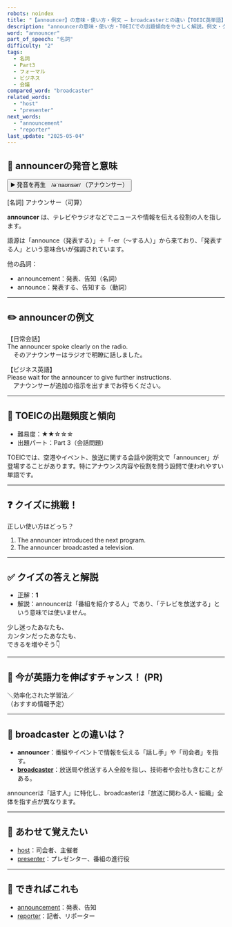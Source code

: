 ```yaml
---
robots: noindex
title: "【announcer】の意味・使い方・例文 ― broadcasterとの違い【TOEIC英単語】"
description: "announcerの意味・使い方・TOEICでの出題傾向をやさしく解説。例文・クイズ付きでbroadcasterとの違いもわかりやすく学べます。"
word: "announcer"
part_of_speech: "名詞"
difficulty: "2"
tags:
  - 名詞
  - Part3
  - フォーマル
  - ビジネス
  - 会議
compared_word: "broadcaster"
related_words:
  - "host"
  - "presenter"
next_words:
  - "announcement"
  - "reporter"
last_update: "2025-05-04"
---
```


## 🔰 announcerの発音と意味

<button class="play-audio" onclick="playTTS('announcer')">
  <span class="play-audio-main">
    ▶️ 発音を再生　/əˈnaʊnsər/
  </span>
  <span class="play-audio-sub">
    （アナウンサー）
  </span>
</button>

[名詞] アナウンサー（可算）

**announcer** は、テレビやラジオなどでニュースや情報を伝える役割の人を指します。

語源は「announce（発表する）」＋「-er（～する人）」から来ており、「発表する人」という意味合いが強調されています。

他の品詞：  
- announcement：発表、告知（名詞）
- announce：発表する、告知する（動詞）

---

## ✏️ announcerの例文

【日常会話】  
The announcer spoke clearly on the radio.  
　そのアナウンサーはラジオで明瞭に話しました。

【ビジネス英語】  
Please wait for the announcer to give further instructions.  
　アナウンサーが追加の指示を出すまでお待ちください。

---

## 🎯 TOEICの出題頻度と傾向

- 難易度：★★☆☆☆
- 出題パート：Part 3（会話問題）

TOEICでは、空港やイベント、放送に関する会話や説明文で「announcer」が登場することがあります。特にアナウンス内容や役割を問う設問で使われやすい単語です。

---

## ❓ クイズに挑戦！

正しい使い方はどっち？

1. The announcer introduced the next program.  
2. The announcer broadcasted a television.

---

## ✅ クイズの答えと解説

- 正解：**1**
- 解説：announcerは「番組を紹介する人」であり、「テレビを放送する」という意味では使いません。

少し迷ったあなたも、  
カンタンだったあなたも、  
できるを増やそう👇️

---

## 🚀 今が英語力を伸ばすチャンス！ (PR)

<div class="info-center">
＼効率化された学習法／<br>  
（おすすめ情報予定）
</div>

---

## 🤔  broadcaster との違いは？

- **announcer**：番組やイベントで情報を伝える「話し手」や「司会者」を指す。
- **[broadcaster](/word/broadcaster/)**：放送局や放送する人全般を指し、技術者や会社も含むことがある。

announcerは「話す人」に特化し、broadcasterは「放送に関わる人・組織」全体を指す点が異なります。

---

## 🧩 あわせて覚えたい

- [host](/word/host/)：司会者、主催者
- [presenter](/word/presenter/)：プレゼンター、番組の進行役

---

## 📖 できればこれも

- [announcement](/word/announcement/)：発表、告知
- [reporter](/word/reporter/)：記者、リポーター

<!-- cvid: aid24_bid40 -->
